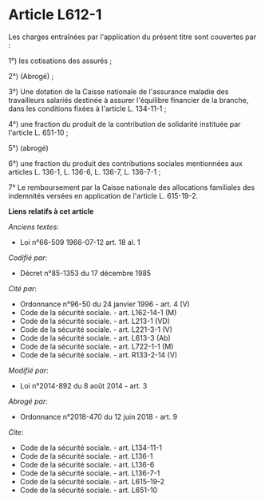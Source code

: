 # Article L612-1

Les charges entraînées par l'application du présent titre sont couvertes par : 

1°) les cotisations des assurés ; 

2°) (Abrogé) ; 

3°) Une dotation de la Caisse nationale de l'assurance maladie des travailleurs salariés destinée à assurer l'équilibre
financier de la branche, dans les conditions fixées à l'article L. 134-11-1 ; 

4°) une fraction du produit de la contribution de solidarité instituée par l'article L. 651-10 ; 

5°) (abrogé) 

6°) une fraction du produit des contributions sociales mentionnées aux articles L. 136-1, L. 136-6, L. 136-7, L. 136-7-1 ; 

7° Le remboursement par la Caisse nationale des allocations familiales des indemnités versées en application de l'article L.
615-19-2.

**Liens relatifs à cet article**

_Anciens textes_:

  - Loi n°66-509 1966-07-12 art. 18 al. 1

_Codifié par_:

  - Décret n°85-1353 du 17 décembre 1985

_Cité par_:

  - Ordonnance n°96-50 du 24 janvier 1996 - art. 4 (V)
  - Code de la sécurité sociale. - art. L162-14-1 (M)
  - Code de la sécurité sociale. - art. L213-1 (VD)
  - Code de la sécurité sociale. - art. L221-3-1 (V)
  - Code de la sécurité sociale. - art. L613-3 (Ab)
  - Code de la sécurité sociale. - art. L722-1-1 (M)
  - Code de la sécurité sociale. - art. R133-2-14 (V)

_Modifié par_:

  - Loi n°2014-892 du 8 août 2014 - art. 3

_Abrogé par_:

  - Ordonnance n°2018-470 du 12 juin 2018 - art. 9

_Cite_:

  - Code de la sécurité sociale. - art. L134-11-1
  - Code de la sécurité sociale. - art. L136-1
  - Code de la sécurité sociale. - art. L136-6
  - Code de la sécurité sociale. - art. L136-7-1
  - Code de la sécurité sociale. - art. L615-19-2
  - Code de la sécurité sociale. - art. L651-10
